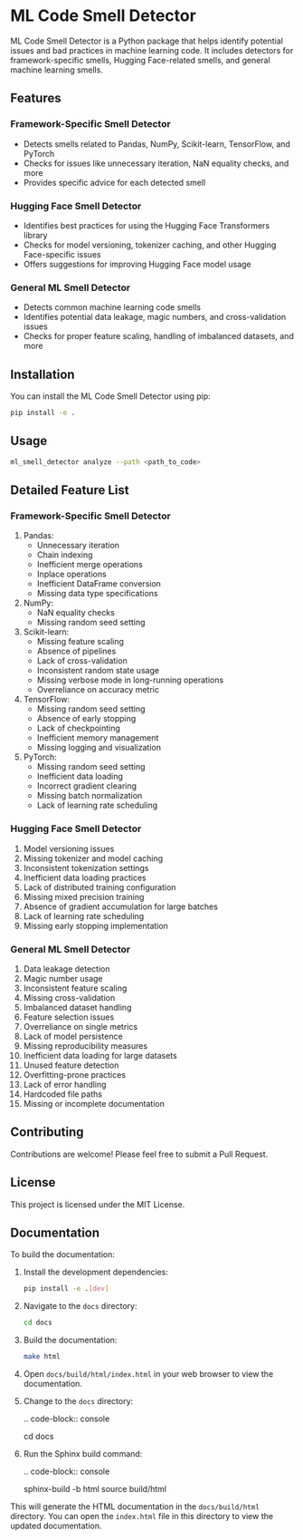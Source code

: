 # ML Code Smell Detector

ML Code Smell Detector is a Python package that helps identify potential issues and bad practices in machine learning code. It includes detectors for framework-specific smells, Hugging Face-related smells, and general machine learning smells.

## Features

### Framework-Specific Smell Detector
- Detects smells related to Pandas, NumPy, Scikit-learn, TensorFlow, and PyTorch
- Checks for issues like unnecessary iteration, NaN equality checks, and more
- Provides specific advice for each detected smell

### Hugging Face Smell Detector
- Identifies best practices for using the Hugging Face Transformers library
- Checks for model versioning, tokenizer caching, and other Hugging Face-specific issues
- Offers suggestions for improving Hugging Face model usage

### General ML Smell Detector
- Detects common machine learning code smells
- Identifies potential data leakage, magic numbers, and cross-validation issues
- Checks for proper feature scaling, handling of imbalanced datasets, and more

## Installation

You can install the ML Code Smell Detector using pip:

```bash
pip install -e .
```

## Usage

```bash
ml_smell_detector analyze --path <path_to_code>
```


## Detailed Feature List

### Framework-Specific Smell Detector
1. Pandas:
   - Unnecessary iteration
   - Chain indexing
   - Inefficient merge operations
   - Inplace operations
   - Inefficient DataFrame conversion
   - Missing data type specifications
2. NumPy:
   - NaN equality checks
   - Missing random seed setting
3. Scikit-learn:
   - Missing feature scaling
   - Absence of pipelines
   - Lack of cross-validation
   - Inconsistent random state usage
   - Missing verbose mode in long-running operations
   - Overreliance on accuracy metric
4. TensorFlow:
   - Missing random seed setting
   - Absence of early stopping
   - Lack of checkpointing
   - Inefficient memory management
   - Missing logging and visualization
5. PyTorch:
   - Missing random seed setting
   - Inefficient data loading
   - Incorrect gradient clearing
   - Missing batch normalization
   - Lack of learning rate scheduling

### Hugging Face Smell Detector
1. Model versioning issues
2. Missing tokenizer and model caching
3. Inconsistent tokenization settings
4. Inefficient data loading practices
5. Lack of distributed training configuration
6. Missing mixed precision training
7. Absence of gradient accumulation for large batches
8. Lack of learning rate scheduling
9. Missing early stopping implementation

### General ML Smell Detector
1. Data leakage detection
2. Magic number usage
3. Inconsistent feature scaling
4. Missing cross-validation
5. Imbalanced dataset handling
6. Feature selection issues
7. Overreliance on single metrics
8. Lack of model persistence
9. Missing reproducibility measures
10. Inefficient data loading for large datasets
11. Unused feature detection
12. Overfitting-prone practices
13. Lack of error handling
14. Hardcoded file paths
15. Missing or incomplete documentation

## Contributing

Contributions are welcome! Please feel free to submit a Pull Request.

## License

This project is licensed under the MIT License.


## Documentation

To build the documentation:

1. Install the development dependencies:
   ```bash
   pip install -e .[dev]
   ```

2. Navigate to the `docs` directory:
   ```bash
   cd docs
   ```

3. Build the documentation:
   ```bash
   make html
   ```

4. Open `docs/build/html/index.html` in your web browser to view the documentation.


4. Change to the `docs` directory:

   .. code-block:: console

      cd docs

5. Run the Sphinx build command:

   .. code-block:: console

      sphinx-build -b html source build/html

This will generate the HTML documentation in the `docs/build/html` directory. You can open the `index.html` file in this directory to view the updated documentation.

